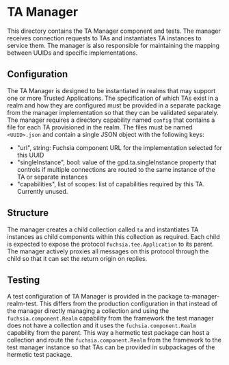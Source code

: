# TA Manager

This directory contains the TA Manager component and tests. The manager receives connection requests
to TAs and instantiates TA instances to service them. The manager is also responsible for
maintaining the mapping between UUIDs and specific implementations.

## Configuration

The TA Manager is designed to be instantiated in realms that may support one or more Trusted
Applications. The specification of which TAs exist in a realm and how they are configured must be
provided in a separate package from the manager implementation so that they can be validated
separately. The manager requires a directory capability named `config` that contains a file for each
TA provisioned in the realm. The files must be named `<UUID>.json` and contain a single JSON object
with the following keys:

* "url", string: Fuchsia component URL for the implementation selected for this UUID
* "singleInstance", bool: value of the gpd.ta.singleInstance property that controls if multiple
connections are routed to the same instance of the TA or separate instances
* "capabilities", list of scopes: list of capabilities required by this TA. Currently unused.

## Structure

The manager creates a child collection called `ta` and instantiates TA instances as child components
within this collection as required. Each child is expected to expose the protocol
`fuchsia.tee.Application` to its parent. The manager actively proxies all messages on this protocol
through the child so that it can set the return origin on replies.

## Testing

A test configuration of TA Manager is provided in the package ta-manager-realm-test. This differs
from the production configuration in that instead of the manager directly managing a collection and
using the `fuchsia.component.Realm` capability from the framework the test manager does not have a
collection and it uses the `fuchsia.component.Realm` capability from the parent. This way a hermetic
test package can host a collection and route the `fuchsia.component.Realm` from the framework to the
test manager instance so that TAs can be provided in subpackages of the hermetic test package.
